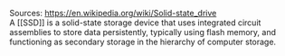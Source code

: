 Sources:
https://en.wikipedia.org/wiki/Solid-state_drive
\
A [[SSD]] is a solid-state storage device that uses integrated circuit assemblies to store data persistently, typically using flash memory, and functioning as secondary storage in the hierarchy of computer storage.

